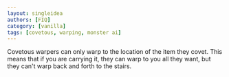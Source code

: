 ```yaml
---
layout: singleidea
authors: [FIQ]
category: [vanilla]
tags: [covetous, warping, monster ai]
---
```

Covetous warpers can only warp to the location of the item they covet. This means that if you are carrying it, they can warp to you all they want, but they can't warp back and forth to the stairs.

